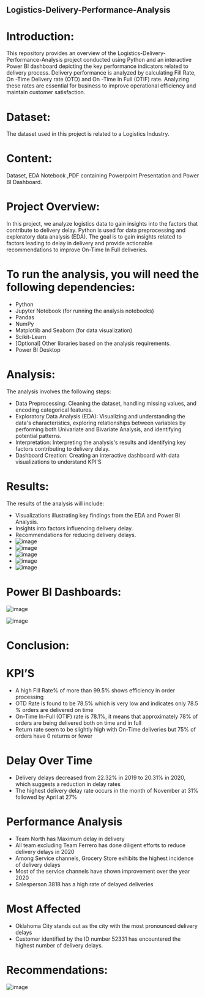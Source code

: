##  Logistics-Delivery-Performance-Analysis
# Introduction:
This repository provides an overview of the Logistics-Delivery-Performance-Analysis project conducted using Python and an interactive Power BI dashboard depicting the key performance indicators related to delivery process. Delivery performance is analyzed by calculating Fill Rate, On -Time Delivery rate (OTD) and On -Time In Full (OTIF) rate. Analyzing these rates are  essential for business to improve operational efficiency and maintain customer satisfaction.

# Dataset: 
The dataset used in this project is related to a Logistics Industry.

# Content:
Dataset, EDA Notebook ,PDF containing Powerpoint Presentation and Power BI Dashboard.

# Project Overview:
In this project, we analyze logistics data to gain insights into the factors that contribute to delivery delay. Python is used for data preprocessing and exploratory data analysis (EDA). The goal is to gain insights related to factors leading to delay in delivery and provide actionable recommendations to improve On-Time In Full deliveries.

# To run the analysis, you will need the following dependencies:

- Python 
- Jupyter Notebook (for running the analysis notebooks)
- Pandas
- NumPy
- Matplotlib and Seaborn (for data visualization)
- Scikit-Learn 
- [Optional] Other libraries based on the analysis requirements.
- Power BI Desktop

# Analysis:
The analysis involves the following steps:
- Data Preprocessing: Cleaning the dataset, handling missing values, and encoding categorical features.
- Exploratory Data Analysis (EDA): Visualizing and understanding the data's characteristics, exploring relationships between variables by performing both Univariate and Bivariate Analysis, and identifying potential patterns.
- Interpretation: Interpreting the analysis's results and identifying key factors contributing to delivery delay.
- Dashboard Creation: Creating an interactive dashboard with data visualizations to understand KPI'S 

# Results:
The results of the analysis will include:
- Visualizations illustrating key findings from the EDA and Power BI Analysis.
- Insights into factors influencing delivery delay.
- Recommendations for reducing delivery delays.
- ![image](https://github.com/Smeerel/Logistics-Performance-Analysis-/assets/143562418/deb1a215-0b12-48f0-afd8-21e39d68bc4a)
- ![image](https://github.com/Smeerel/Logistics-Performance-Analysis-/assets/143562418/2880c3f7-0265-437a-b26d-cb11d0c2e657)
- ![image](https://github.com/Smeerel/Logistics-Performance-Analysis-/assets/143562418/a24bc818-25b5-4c08-9cde-212d613126d5)
- ![image](https://github.com/Smeerel/Logistics-Performance-Analysis-/assets/143562418/197152e7-0733-4c18-a368-c89c06a6ae02)
- ![image](https://github.com/Smeerel/Logistics-Performance-Analysis-/assets/143562418/43a6f183-a7e2-46a7-814e-2d94a05c17d5)



 # Power BI Dashboards:
 ![image](https://github.com/Smeerel/Logistics-Performance-Analysis-/assets/143562418/30118faf-57e7-4c2d-93c2-d9be8e08318a)

![image](https://github.com/Smeerel/Logistics-Performance-Analysis-/assets/143562418/d96fac71-3303-4a48-93fc-6077b946cee0)





# Conclusion:

# KPI’S 
- A high Fill Rate% of more than 99.5% shows efficiency in order processing
- OTD Rate is found to be 78.5% which is very low and indicates only 78.5 % orders are delivered on time
- On-Time In-Full (OTIF) rate is 78.1%, it means that approximately 78% of orders are being delivered both on time and in full
- Return rate seem to be slightly high with On-Time deliveries  but 75% of orders have 0 returns or fewer

# Delay Over Time 
- Delivery delays decreased from 22.32% in 2019 to 20.31% in 2020, which suggests a reduction in delay rates
- The highest delivery delay rate occurs in the month of November at 31% followed by April at 27%

# Performance Analysis
- Team North has Maximum delay in delivery
- All team excluding Team Ferrero has done diligent efforts to reduce delivery delays in 2020
- Among Service channels, Grocery Store exhibits the highest incidence of delivery delays
- Most of the service channels have shown improvement over the year 2020
- Salesperson 3818 has a high rate of delayed deliveries

# Most Affected
- Oklahoma City stands out as the city with the most pronounced delivery delays
- Customer identified by the ID number 52331 has encountered the highest number of delivery delays.



# Recommendations:
![image](https://github.com/Smeerel/Logistics-Performance-Analysis-/assets/143562418/935f2771-819a-49da-bc54-9406b7923f31)




